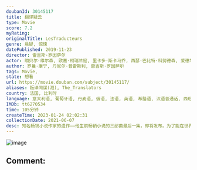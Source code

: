 ```yaml
---
doubanId: 30145117
title: 翻译疑云
type: Movie
score: 7.2
myRating: 
originalTitle: LesTraducteurs
genre: 悬疑, 惊悚
datePublished: 2019-11-23
director: 雷吉斯·罗因萨尔
actor: 朗贝尔·维尔森, 欧嘉·柯瑞兰寇, 里卡多·斯卡马乔, 西瑟·巴比特·科努德森, 爱德华多·诺列加, 埃里克斯·劳瑟, 安娜·玛丽亚·斯图姆, 弗雷德里克·周, 玛丽亚·莱特, 马诺利斯·马诺里斯, 莎拉·纪欧多, 帕特里克·波查, 塞尔盖·内斯特连科, 米格伦·米切夫, 伊琳娜·穆雷勒, 凯斯特·洛夫莱斯, 雅各布·豪伯格·罗曼, 米歇尔, 丹尼尔·普雷斯利, 马克·阿诺, 厄玛·扎姆帕, 斯特凡·佩泽拉
author: 罗曼·康宁, 丹尼尔·普雷斯利, 雷吉斯·罗因萨尔
tags: Movie, 
state: 想看
url: https://movie.douban.com/subject/30145117/
aliases: 叛译同谋(港), The_Translators
country: 法国, 比利时
language: 意大利语, 葡萄牙语, 丹麦语, 俄语, 法语, 英语, 希腊语, 汉语普通话, 西班牙语
IMDb: tt6270534
time: 105分钟
createTime: 2023-01-24 02:02:31
collectionDate: 2021-06-07
desc: 知名畅销小说作家的遗作——他生前畅销小说的三部曲最后一集，即将发布。为了能在世界主要地区同时出版这本小说，出版商聘用了9名来自世界各地的翻译员，同时在现场翻译小说。他们被关进了一间豪华但守卫森严的套房...
---
```


![image](p2580137248.jpg)

Comment: 
---

